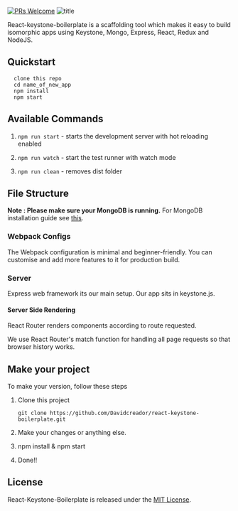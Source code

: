 [![PRs Welcome](https://img.shields.io/badge/PRs-welcome-brightgreen.svg?style=flat-square)](http://makeapullrequest.com)
![title](https://travis-ci.org/codersForFun/react-keystone-boilerplate.svg?branch=master)

React-keystone-boilerplate is a scaffolding tool which makes it easy to build isomorphic apps using Keystone, Mongo, Express, React, Redux and NodeJS.

## Quickstart

```
  clone this repo
  cd name_of_new_app
  npm install
  npm start
```

## Available Commands

1. `npm run start` - starts the development server with hot reloading enabled

4. `npm run watch` - start the test runner with watch mode

5. `npm run clean` - removes dist folder

## File Structure

**Note : Please make sure your MongoDB is running.** For MongoDB installation guide see [this](https://docs.mongodb.org/v3.0/installation/).

### Webpack Configs

The Webpack configuration is minimal and beginner-friendly. You can customise and add more features to it for production build.

### Server

Express web framework its our main setup. Our app sits in keystone.js.

#### Server Side Rendering

React Router renders components according to route requested.

We use React Router's match function for handling all page requests so that browser history works.

## Make your project
To make your version, follow these steps

1. Clone this project
    ```
    git clone https://github.com/Davidcreador/react-keystone-boilerplate.git
    ```

2. Make your changes or anything else.

3. npm install & npm start

4. Done!!

## License
React-Keystone-Boilerplate is released under the [MIT License](http://www.opensource.org/licenses/MIT).
